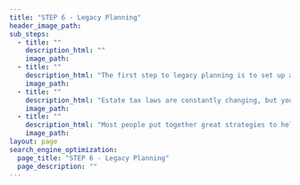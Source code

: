 ```yaml
---
title: "STEP 6 - Legacy Planning"
header_image_path:
sub_steps:
  - title: ""
    description_html: ""
    image_path:
  - title: ""
    description_html: "The first step to legacy planning is to set up a will, trusts and health care proxies.  This will help ensure your money goes exactly where you want it after you pass.  You can also identify who will manage the money for any minors, who will take care of any minors and how much control you want over the funds for people or organizations on the receiving end."
    image_path:    
  - title: ""
    description_html: "Estate tax laws are constantly changing, but your estate should be evaluated on a regular basis to ensure their is a plan in place to reduce or eliminate estate taxes if you have significant assets.  The earlier you start the more strategies will be available."
    image_path:
  - title: ""
    description_html: "Most people put together great strategies to help family members and charitable causes after they pass away.  To maximize your happiness we should look at potentially addressing these causes while you are alive so you can see the fruits of your labor.  It is important to take care of yourself first, but once that is done you may be able to spend some of your legacy planning and enjoy it while you are alive."
    image_path:    
layout: page
search_engine_optimization:
  page_title: "STEP 6 - Legacy Planning"
  page_description: ""
---
```

